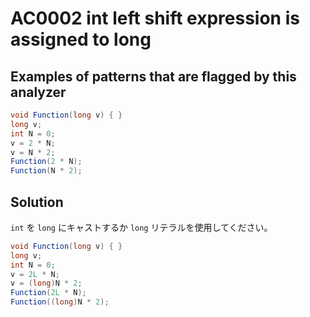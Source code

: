 # AC0002 int left shift expression is assigned to long

## Examples of patterns that are flagged by this analyzer

```cs
void Function(long v) { }
long v;
int N = 0;
v = 2 * N;
v = N * 2;
Function(2 * N);
Function(N * 2);
```

## Solution

`int` を `long` にキャストするか `long` リテラルを使用してください。

```cs
void Function(long v) { }
long v;
int N = 0;
v = 2L * N;
v = (long)N * 2;
Function(2L * N);
Function((long)N * 2);
```